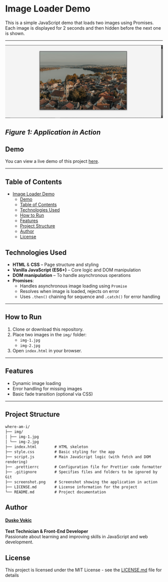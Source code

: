 # Image Loader Demo

This is a simple JavaScript demo that loads two images using Promises.  
Each image is displayed for 2 seconds and then hidden before the next one is shown.

---

![App Screenshot](screenshot.png)

## _Figure 1: Application in Action_

## Demo

You can view a live demo of this project [here](https://d-vokic.github.io/Image-Loader-Demo/).

---

## Table of Contents

- [Image Loader Demo](#image-loader-demo)
  - [Demo](#demo)
  - [Table of Contents](#table-of-contents)
  - [Technologies Used](#technologies-used)
  - [How to Run](#how-to-run)
  - [Features](#features)
  - [Project Structure](#project-structure)
  - [Author](#author)
  - [License](#license)

## Technologies Used

- **HTML** & **CSS** – Page structure and styling
- **Vanilla JavaScript (ES6+)** – Core logic and DOM manipulation
- **DOM manipulation** – To handle asynchronous operations
- **Promises**:
  - Handles asynchronous image loading using `Promise`
  - Resolves when image is loaded, rejects on error
  - Uses `.then()` chaining for sequence and `.catch()` for error handling

---

## How to Run

1. Clone or download this repository.
2. Place two images in the `img/` folder:
   - `img-1.jpg`
   - `img-2.jpg`
3. Open `index.html` in your browser.

---

## Features

- Dynamic image loading
- Error handling for missing images
- Basic fade transition (optional via CSS)

---

## Project Structure

```
where-am-i/
├── img/
│ ├── img-1.jpg
│ └── img-2.jpg
├── index.html        # HTML skeleton
├── style.css         # Basic styling for the app
├── script.js         # Main JavaScript logic (with fetch and DOM rendering)
├── .prettierrc       # Configuration file for Prettier code formatter
├── .gitignore        # Specifies files and folders to be ignored by Git
├── screenshot.png    # Screenshot showing the application in action
├── LICENSE.md        # License information for the project
└── README.md         # Project documentation
```

## Author

#### [Dusko Vokic](https://duskovokic.com)

**Test Technician & Front-End Developer**  
Passionate about learning and improving skills in JavaScript and web development.

## License

This project is licensed under the MIT License - see the [LICENSE.md](LICENSE.md) file for details
